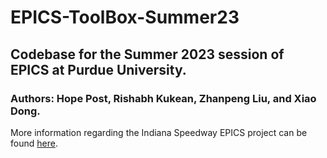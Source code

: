 # EPICS-ToolBox-Summer23
## Codebase for the Summer 2023 session of EPICS at Purdue University.
### Authors: Hope Post, Rishabh Kukean, Zhanpeng Liu, and Xiao Dong.

More information regarding the Indiana Speedway EPICS project can be found [here](https://epics-speedway.wixsite.com/epics-speedway/our-projects).
